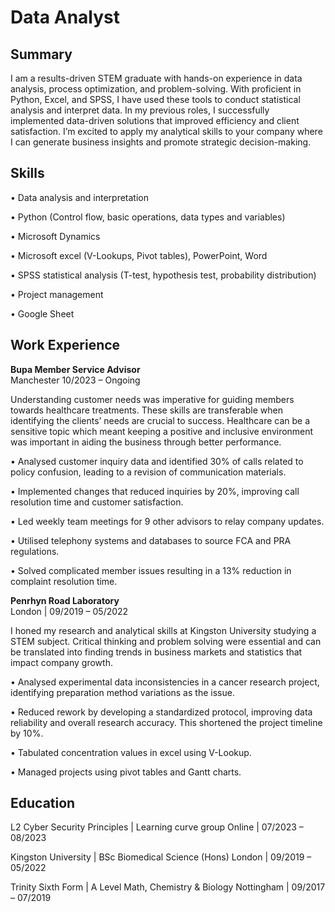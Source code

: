 # Data Analyst

## Summary 

I am a results-driven STEM graduate with hands-on experience in data analysis, process optimization, and problem-solving. With proficient in Python, Excel, and SPSS, I have used these tools to conduct statistical analysis and interpret data. In my previous roles, I successfully implemented data-driven solutions that improved efficiency and client satisfaction. I’m excited to apply my analytical skills to your company where I can generate business insights and promote strategic decision-making.


## Skills 

•	Data analysis and interpretation

•	Python (Control flow, basic operations, data types and variables)

•	Microsoft Dynamics

•	Microsoft excel (V-Lookups, Pivot tables), PowerPoint, Word

•	SPSS statistical analysis (T-test, hypothesis test, probability distribution) 

•	Project management

•	Google Sheet



## Work Experience

**Bupa Member Service Advisor**                             
Manchester 10/2023 – Ongoing 

Understanding customer needs was imperative for guiding members towards healthcare treatments. These skills are transferable when identifying the clients’ needs are crucial to success. Healthcare can be a sensitive topic which meant keeping a positive and inclusive environment was important in aiding the business through better performance. 

•	Analysed customer inquiry data and identified 30% of calls related to policy confusion, leading to a revision of communication materials.

•	Implemented changes that reduced inquiries by 20%, improving call resolution time and customer satisfaction.

•	Led weekly team meetings for 9 other advisors to relay company updates.

•	Utilised telephony systems and databases to source FCA and PRA regulations.

•	Solved complicated member issues resulting in a 13% reduction in complaint resolution time.





**Penrhyn Road Laboratory**	           
London | 09/2019 – 05/2022 

I honed my research and analytical skills at Kingston University studying a STEM subject. Critical thinking and problem solving were essential and can be translated into finding trends in business markets and statistics that impact company growth. 

•	Analysed experimental data inconsistencies in a cancer research project, identifying preparation method variations as the issue.

•	Reduced rework by developing a standardized protocol, improving data reliability and overall research accuracy. This shortened the project timeline by 10%.

•	Tabulated concentration values in excel using V-Lookup.

•	Managed projects using pivot tables and Gantt charts.



## Education

L2 Cyber Security Principles | Learning curve group	         Online | 07/2023 – 08/2023 

Kingston University | BSc Biomedical Science (Hons) 	       London | 09/2019 – 05/2022

Trinity Sixth Form | A Level Math, Chemistry & Biology     Nottingham | 09/2017 – 07/2019




